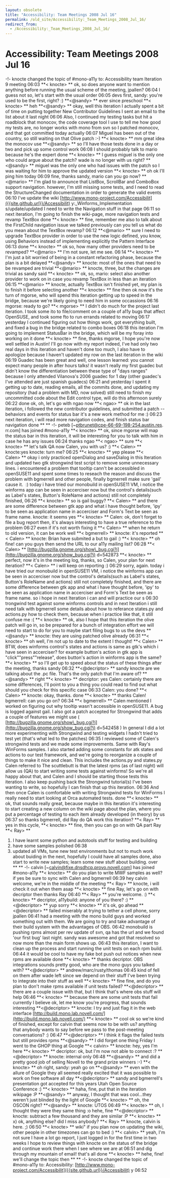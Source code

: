 ```yaml
---
layout: obsolete
title: "Accessibility: Team Meetings 2008 Jul 16"
permalink: /old_site/Accessibility:_Team_Meetings_2008_Jul_16/
redirect_from:
  - /Accessibility:_Team_Meetings_2008_Jul_16/
---
```


Accessibility: Team Meetings 2008 Jul 16
========================================

-!- knocte changed the topic of \#mono-a11y to: Accessibility team Iteration 9 meeting
06:03
**\< knocte\> **
ok, so
does anyone want to mention anything before running the usual scheme of the meeting, jpallen?
06:04
I guess not so, let's start with the usual order
06:05
devs first, sandy: you're used to be the first, right? :)
**\<@sandy\> **
ever since preschool
**\< knocte\> **
heh
**\<@sandy\> **
okay, well this iteration I actually spent a bit of time on putting together New Contributor Guidelines
I sent an email to the list about it last night
06:06
Also, I continued my testing tasks
but hit a roadblock that monocov, the code coverage tool I use to tell me how good my tests are, no longer works with mono from svn
so I patched monocov, and that got committed today actually
06:07
Miguel has been out of the country, so still waiting on that Olive patch :-)
**\< knocte\> **
mm great idea the monocov use
**\<@sandy\> **
so I'll have those tests done in a day or two and pick up some control work
06:08
I should probably talk to mario because he's the expert
done
**\< knocte\> **
I guess miguel is the only one who could argue about the patch? wade is no longer with us right?
**\<@sandy\> **
miguel was the only one who had issues with the patch
so I was waiting for him to approve the updated version
**\< knocte\> **
oh ok
I'll ping him today
06:09
fine, thanks sandy, mario can you go now?
**\<@mario\> **
I'm glad to announce that ListBox, ScrollBar and ComboBox support navigation.
however, I'm still missing some tests, and I need to read the StructureChanged documentation in order to generate the valid events
06:10
I've update the wiki [http://www.mono-project.com/Accessibilit]({{site.github.url}}/Accessibilit) y:\_Winforms\_Implementation
s/update/updated
I need to write the Navigation stuff in that page
06:11
so next iteration, I'm going to finish the wiki-page, more navigation tests and revamp TextBox
done
**\< knocte\> **
fine, remember me also to talk about the FirstChild navigation issue we talked previously
can you tell us what do you mean about the TextBox revamp?
06:12
**\<@mario\> **
sure
I need to upgrade TextBox provider in order to use the new logic defined, you know, using Behaviors instead of implementing explicitly the Pattern Interface
06:13
done
**\< knocte\> **
ok so, how many other providers need to be revamped?
**\<@mario\> **
I'm not sure, let me see.
06:14
**\< knocte\> **
I'm just a bit worried of being in a constant refactoring phase, because the plan is a bit delayed
**\<@sandy\> **
knocte: most of the ones that need to be revamped are trivial
**\<@mario\> **
knocte, three, but the changes are trivial as sandy said
**\< knocte\> **
ok, so, mario: select also another provider to work on in case you revamp TextBox in less than an iteration
06:15
**\<@mario\> **
knocte, actually TextBox isn't finished yet, my plan is to finish it before selecting another
**\< knocte\> **
fine then
ok now it's the turn of mgorse, who will spend this iteration getting up to speed in the bridge, because we're likely going to need him in some occassions
06:16
mgorse: ready to go?
**\< mgorse\> **
I didn't do much for the project last iteration. I took some ito to file/comment on a couple of a11y bugs that affect OpenSUSE, and took some fto to run errands related to moving
06:17
yesterday I continued figuring out how things work, got everything built, and fixed a bug in the bridge related to combo boxes
06:18
this iteration I'm going to implement StatusBar in the bridge, which will be my foray into working on it
done
**\< knocte\> **
fine, thanks mgorse, I hope you're now well settled in Austin!
I'll go now with my report
indeed, I've had only two real days in this iteration and haven't done too much, I also have to apologize because I haven't updated my row on the last iteration in the wiki
06:19
Guadec has been great and well, one lesson learned: you cannot expect many people in after hours talks! it wasn't really my first guadec but didn't know the differentiation between these type of "days ranges" because I only attended Vilanova's 2006 guadec for 1 day (other guadec's I've attended are just spanish guadecs)
06:21
and yesterday I spent it getting up to date, reading emails, all the commits done, and updating my repository (had a problem with MD, now solved)
still need to finish my uncommitted code about the Edit control type, will do this afternoon surely
06:22
done
ok, oh, let's go with ngao now
**\< ngao\> **
ok
in the last iteration, i followed the new contributor guidelines, and submitted a patch -- behaviors and events for status bar
it's a new work method for me :)
06:23
next iteration, i will read more navigation codes, and finish status bar navigation
done
** **
-!- peteb [\~ptbrunet@cpe-66-69-198-254.austin.res. rr.com] has joined \#mono-a11y
**\< knocte\> **
ok, since mgorse will map the status bar in this iteration, it will be interesting for you to talk with him in case he has any issues
06:24
thanks ngao
**\< ngao\> **
sure
**\< knocte\> **
let's talk QA now
Calen, you with us? :)
**\< Calen\> **
knocte:yes
knocte: turn me?
06:25
**\< knocte\> **
yep please
**\< Calen\> **
okay
i only practiced openDialog and saveDialog in this Iteration and updated two gtk strongwind test script to remove some unnecessary lines.
i encountered a problem that tooltip cann't be accessibled in openSUSE11 and spent some times to reseach the reason and discuss the problem with bgmerrell and other people, finally bgmerrell make sure 'gail' cause it.  :)
today i have tried our monobuild in openSUSE11 VM, i notice the winforms app can be seen in accerciser now but the control's details(such as Label's states, Button's RoleName and actions) still not completely finished,
06:26
**\< knocte\> **
so is gail buggy?
**\< Calen\> **
and there are some difference between gtk app and what i have thought before, 'ipy' to be seen as application name in accerciser and Form's Text be seen as frame name.
knocte: it seems yes
**\< knocte\> **
Calen: ok, don't forget to file a bug report then, it's always interesting to have a true reference to the problem
06:27
even if it's not worth fixing it
**\< Calen\> **
when he return to old version, it can be work well
**\< bgmerrell\> **
knocte: it's reported
**\< Calen\> **
knocte: Brian have submited a but to gail :)
**\< knocte\> **
oh fine! can you guys then send the URL to our a11y mailing list?
06:28
**\< Calen\> **
[http://bugzilla.gnome.org/show\_bug.cgi?i](http://bugzilla.gnome.org/show_bug.cgi?i) d=542873
**\< knocte\> **
perfect, now it's in the meeting log, thanks, so Calen, your plan for next iteration?
**\< Calen\> **
i will keep on reporting :)
06:29
sorry, again. today i have tried our monobuild in openSUSE11 VM, i notice the winforms app can be seen in accerciser now but the control's details(such as Label's states, Button's RoleName and actions) still not completely finished, and there are some difference between gtk app and what i have thought before, 'ipy' to be seen as application name in accerciser and Form's Text be seen as frame name. so i hope in next Iteration i can and will practice our s
06:30
trongwind test against some winforms controls
and in next Iteration i still need talk with bgmerrell some details about how to referance states.py and actions.py how to check them, because when i practice like that, it still confuse me :(
**\< knocte\> **
ok, also I hope that this iteration the olive patch will go in, so be prepared for a bunch of integration effort we will need to start to do for you to maybe start filing bugs to us the devs
**\<@sandy\> **
knocte: they are using patched olive already
06:31
**\< knocte\> **
oh well, I'm not up to date to the extent I thought!
**\< Calen\> **
BTW, does winforms control's states and actions is same as gtk's which i have seen in accerciser? for example button's action in gtk app is "click""press""release", does button's action in winforms app is the same?
**\< knocte\> **
so I'll get up to speed about the status of these things after the meeting, thanks sandy
06:32
**\<@decriptor\> **
sandy knocte are we talking about the .pc file. That's the only patch that I'm aware of?
**\<@sandy\> **
right
**\< knocte\> **
decriptor: yes
Calen: certainly there are some differences, I'll point to you a thing you could read to find out what should you check for this specific case
06:33
Calen: you done?
**\< Calen\> **
knocte: okay, thanks.
done
**\< knocte\> **
thanks Calen! bgmerrell: can you go on?
06:34
**\< bgmerrell\> **
Calen mentioned I worked on figuring out why tooltip wasn't accessible in openSUSE11. A bug is logged against gail.
I also got a patch accepted for Strongwind that adds a couple of features we might use ( [http://bugzilla.gnome.org/show\_bug.cgi?i](http://bugzilla.gnome.org/show_bug.cgi?i) d=542458 )
In general I did a lot more experimenting with Strongwind and testing widgets I hadn't tried to test yet (that's what led to the patches)
06:35
I reviewed some of Calen's strongwind tests and we made some improvements. Same with Ray's WinForms samples.
I also started adding some constants for atk states and actions to our test framework, and we're going to reorganize a couple of things to make it nice and clean.
This includes the actions.py and states.py Calen referred to
The scuttlebutt is that the latest rpms (as of last night) will allow us (QA) to start writing some tests against winforms! So we're all happy about that, and Calen and I should be starting those tests this iteration.
I also keep pushing back the Strongwind tutorial(s) I've been wanting to write, so hopefully I can finish that up this iteration.
06:36
And then once Calen is comfortable with writing Strongwind tests for WinForms I really need to start looking at Orca automated tests.
done
**\< knocte\> **
ok, that sounds really great, because maybe in this iteration it's interesting to start creating a new column on the wiki page about the plan, where you put a percentage of testing to each item already developed (in theory) by us
06:37
so thanks bgmerrell, did Ray do QA work this iteration?
**\< Ray\> **
yes
in this cycle,
**\< knocte\> **
fine, then you can go on with QA part Ray
**\< Ray\> **
1. I have learnt some python and autotools stuff for testing and building
2. have some samples polished
06:38
3. updated all VMs, tune new test environments
but not to much work about buiding
in the next, hopefully I could have all samples done,
also start to write new samples; learn some new stuff about building.
over
** **
-!- calvin [\~calvin@fixe.dnsdhcp.provo.novell.com] has joined \#mono-a11y
**\< knocte\> **
do you plan to write MWF samples as well? if yes be sure to sync with Calen and bgmerrell
06:39
hey calvin welcome, we're in the middle of the meeting
**\< Ray\> **
knocte, i will check it out when them asap
**\< knocte\> **
fine Ray, let's go on with decriptor then
thanks Ray
06:40
**\< Ray\> **
you're welcome. :)
**\< knocte\> **
decriptor, a11ybuild: anyone of you there? :)
**\<@decriptor\> **
yup
sorry
**\< knocte\> **
it's ok, go ahead
**\<@decriptor\> **
failed miserably at trying to tether a cell phone, sorry jpallen
06:41
had a meeting with the mono build guys and worked something out with them. We are going to try and take advantage of their build system with the advantages of OBS.
06:42
monobuild is pushing rpms almost per rev update of svn, qa has the url and we found 'our first bug' last night. sandy was awesome and got that resolved so now more than the main form shows up.
06:43
this iteration, I want to clean up the process and start running the unit tests on each rpm build.
06:44
it would be cool to have my fake bot push out notices when new rpms are available
done
**\< knocte\> **
thanks decriptor. OBS integrations sounds pretty good, who are the mono guys you talked with?
**\<@decriptor\> **
andrew/marc/rusty/thomas
06:45
kind of fell on them after wade left
since we depend on their stuff I've been trying to integrate into their stuff as well
**\< knocte\> **
fine fine, and do you plan to don't make rpms available if unit tests failed?
**\<@decriptor\> **
there are a couple issue with that, but I think that's where obs stuff will help
06:46
**\< knocte\> **
because there are some unit tests that fail currently I believe
ok, let me know you're progress, that sounds interesting
**\<@decriptor\> **
knocte: I try and just flag it in the web interface
[http://build.mono.lab.novell.com/](http://build.mono.lab.novell.com/)
**\< knocte\> **
cool
ok so we're kind of finished, except for calvin that seems now to be with us? anything that anybody wants to say before we pass to the post-meeting conversations? :)
06:47
**\<@decriptor\> **
I think it flags the failed tests but still provides rpms
**\<@sandy\> **
I did forget one thing
Friday I went to the GHOP thing at Google
**\< calvin\> **
knocte: hey, yes I'm here
**\< knocte\> **
decriptor: ok, but I'm now not able to connect :?
**\<@decriptor\> **
knocte: internal only
06:48
**\<@sandy\> **
and did a pretty good job of selling Novell to the grand prize winners :-)
**\< knocte\> **
oh right, sandy: yeah go on
**\<@sandy\> **
even with the allure of Google
they all seemed really excited that it was possible to work on free software all day
**\<@decriptor\> **
sandy and bgmerrell's presentation got accepted for this years Utah Open Source Conference :)
**\< knocte\> **
haha, fine, put that in the iteration wikipage :P
**\<@sandy\> **
anyway, I thought that was cool...they weren't just blinded by the light of Google
**\< knocte\> **
oh, the OSCON right?
**\<@sandy\> **
knocte: UTOS
06:49
**\< knocte\> **
oh, I thought they were they same thing :o
hehe, fine
**\<@decriptor\> **
knocte: subtract a few thousand and they are similar :P
**\< knocte\> **
x)
ok, anything else? did I miss anybody?
**\< Ray\> **
knocte, calvin is here. ;)
06:50
**\< knocte\> **
wiki" if you plan now on updating the wiki, other people in other timezones can go to bed :)
**\< calvin\> **
yeah, I'm not sure I have a lot go report, I just logged in for the first time in two weeks
I hope to review things with knocte on the status of the bridge and continue work there when I see where we are at
06:51
and dig through my mountain of email!
that's all
done
**\< knocte\> **
hehe, fine!
we'll change the topic then
** **
-!- knocte changed the topic of \#mono-a11y to: Accessibility: [http://www.mono-project.com/Accessibilit]({{site.github.url}}/Accessibilit) y
06:52

